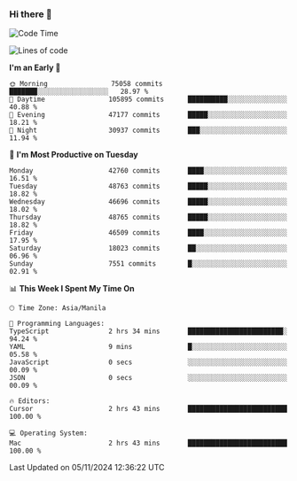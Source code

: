 ### Hi there 👋

<!--START_SECTION:waka-->
![Code Time](http://img.shields.io/badge/Code%20Time-5%2C674%20hrs%2053%20mins-blue)

![Lines of code](https://img.shields.io/badge/From%20Hello%20World%20I%27ve%20Written-117.3%20million%20lines%20of%20code-blue)

**I'm an Early 🐤** 

```text
🌞 Morning                75058 commits       ███████░░░░░░░░░░░░░░░░░░   28.97 % 
🌆 Daytime                105895 commits      ██████████░░░░░░░░░░░░░░░   40.88 % 
🌃 Evening                47177 commits       █████░░░░░░░░░░░░░░░░░░░░   18.21 % 
🌙 Night                  30937 commits       ███░░░░░░░░░░░░░░░░░░░░░░   11.94 % 
```
📅 **I'm Most Productive on Tuesday** 

```text
Monday                   42760 commits       ████░░░░░░░░░░░░░░░░░░░░░   16.51 % 
Tuesday                  48763 commits       █████░░░░░░░░░░░░░░░░░░░░   18.82 % 
Wednesday                46696 commits       █████░░░░░░░░░░░░░░░░░░░░   18.02 % 
Thursday                 48765 commits       █████░░░░░░░░░░░░░░░░░░░░   18.82 % 
Friday                   46509 commits       ████░░░░░░░░░░░░░░░░░░░░░   17.95 % 
Saturday                 18023 commits       ██░░░░░░░░░░░░░░░░░░░░░░░   06.96 % 
Sunday                   7551 commits        █░░░░░░░░░░░░░░░░░░░░░░░░   02.91 % 
```


📊 **This Week I Spent My Time On** 

```text
🕑︎ Time Zone: Asia/Manila

💬 Programming Languages: 
TypeScript               2 hrs 34 mins       ████████████████████████░   94.24 % 
YAML                     9 mins              █░░░░░░░░░░░░░░░░░░░░░░░░   05.58 % 
JavaScript               0 secs              ░░░░░░░░░░░░░░░░░░░░░░░░░   00.09 % 
JSON                     0 secs              ░░░░░░░░░░░░░░░░░░░░░░░░░   00.09 % 

🔥 Editors: 
Cursor                   2 hrs 43 mins       █████████████████████████   100.00 % 

💻 Operating System: 
Mac                      2 hrs 43 mins       █████████████████████████   100.00 % 
```


 Last Updated on 05/11/2024 12:36:22 UTC
<!--END_SECTION:waka-->


<!--
**rad182/rad182** is a ✨ _special_ ✨ repository because its `README.md` (this file) appears on your GitHub profile.

Here are some ideas to get you started:

- 🔭 I’m currently working on ...
- 🌱 I’m currently learning ...
- 👯 I’m looking to collaborate on ...
- 🤔 I’m looking for help with ...
- 💬 Ask me about ...
- 📫 How to reach me: ...
- 😄 Pronouns: ...
- ⚡ Fun fact: ...
-->
